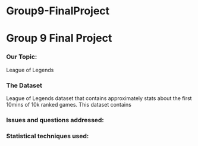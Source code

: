 # Group9-FinalProject

<h1> Group 9 Final Project </h1>


<h3> Our Topic: </h3>
League of Legends

<h3> The Dataset </h3>
League of Legends dataset that contains approximately stats about the first 10mins of 10k ranked games. This dataset contains 
<https://www.kaggle.com/bobbyscience/league-of-legends-diamond-ranked-games-10-min>

<h3> Issues and questions addressed: </h3>

<h3> Statistical techniques used: </h3>







